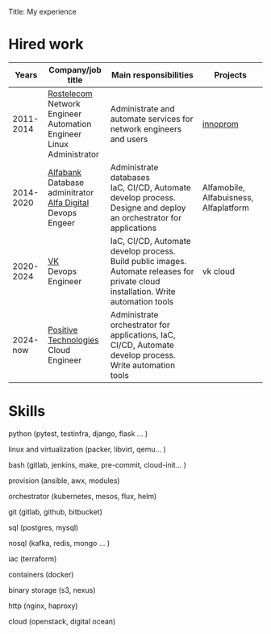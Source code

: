 Title: My experience

# Hired work

| Years     | Company/job title                                            | Main responsibilities                                        | Projects                                     |
| --------- | ------------------------------------------------------------ | ------------------------------------------------------------ | -------------------------------------------- |
| 2011-2014 | [Rostelecom](https://rt.ru) <br />Network Engineer<br />Automation Engineer<br />Linux Administrator | Administrate and automate services for network engineers and users | [innoprom](https://expo.innoprom.com/)<br /> |
| 2014-2020 | [Alfabank](https://alfabank.ru/) <br />Database adminitrator<br />[Alfa Digital](https://digital.alfabank.ru/)<br />Devops Engeer | Administrate databases<br />IaC, CI/CD, Automate develop process. Designe and deploy an orchestrator for applications | Alfamobile, Alfabuisness, Alfaplatform       |
| 2020-2024 | [VK](https://vk.company)<br />Devops Engineer                | IaC, CI/CD, Automate develop process. Build public images. Automate releases for private cloud installation. Write automation tools | vk cloud                                     |
| 2024-now  | [Positive Technologies](https://www.ptsecurity.com/)<br />Cloud Engineer | Administrate orchestrator for applications, IaC, CI/CD, Automate develop process. Write automation tools |                                              |

# Skills

python (pytest, testinfra, django, flask ... )

linux and virtualization (packer, libvirt, qemu... )

bash (gitlab, jenkins, make, pre-commit, cloud-init... )

provision (ansible, awx,  modules)

orchestrator (kubernetes, mesos, flux, helm)

git (gitlab, github, bitbucket)

sql (postgres, mysql)

nosql (kafka, redis, mongo ... )

iac (terraform)

containers (docker)

binary storage (s3, nexus)

http (nginx, haproxy)

cloud (openstack, digital ocean)
